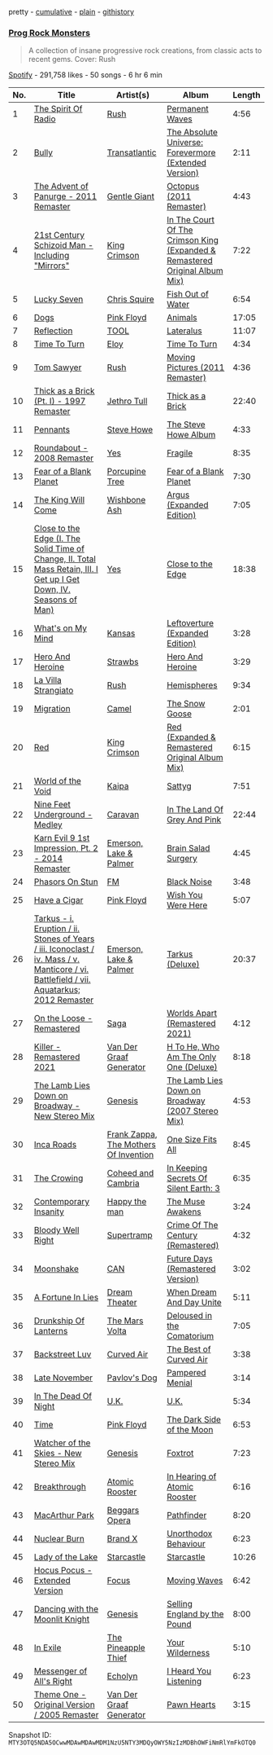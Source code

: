 pretty - [cumulative](/playlists/cumulative/37i9dQZF1DX0uqkwkR49kK.md) - [plain](/playlists/plain/37i9dQZF1DX0uqkwkR49kK) - [githistory](https://github.githistory.xyz/mackorone/spotify-playlist-archive/blob/main/playlists/plain/37i9dQZF1DX0uqkwkR49kK)

### [Prog Rock Monsters](https://open.spotify.com/playlist/37i9dQZF1DX0uqkwkR49kK)

> A collection of insane progressive rock creations, from classic acts to recent gems\. Cover: Rush

[Spotify](https://open.spotify.com/user/spotify) - 291,758 likes - 50 songs - 6 hr 6 min

| No. | Title | Artist(s) | Album | Length |
|---|---|---|---|---|
| 1 | [The Spirit Of Radio](https://open.spotify.com/track/4e9hUiLsN4mx61ARosFi7p) | [Rush](https://open.spotify.com/artist/2Hkut4rAAyrQxRdof7FVJq) | [Permanent Waves](https://open.spotify.com/album/3nUNxSh2szhmN7iifAKv5i) | 4:56 |
| 2 | [Bully](https://open.spotify.com/track/6TSydrT2mPst5IiwKJ5DYj) | [Transatlantic](https://open.spotify.com/artist/4eOjprZV7J3pEjQOsdtLjC) | [The Absolute Universe: Forevermore \(Extended Version\)](https://open.spotify.com/album/3ZKqkWeIrwr6eblRzeJRRj) | 2:11 |
| 3 | [The Advent of Panurge \- 2011 Remaster](https://open.spotify.com/track/3Z8tGcjElFgFZnga729G2m) | [Gentle Giant](https://open.spotify.com/artist/1hrQ50kU6hMQBVLatqUqnO) | [Octopus \(2011 Remaster\)](https://open.spotify.com/album/2xar45ZLETOzJwDH4DwihG) | 4:43 |
| 4 | [21st Century Schizoid Man \- Including "Mirrors"](https://open.spotify.com/track/5L7VBYoosmkmiiDlzumdCe) | [King Crimson](https://open.spotify.com/artist/7M1FPw29m5FbicYzS2xdpi) | [In The Court Of The Crimson King \(Expanded & Remastered Original Album Mix\)](https://open.spotify.com/album/6tVg2Wl9hVKMpHYcAl2V2M) | 7:22 |
| 5 | [Lucky Seven](https://open.spotify.com/track/2FRsZLQcMShPfR6IU2pnhD) | [Chris Squire](https://open.spotify.com/artist/7G3uxJYCXXvkJJMORkc1rk) | [Fish Out of Water](https://open.spotify.com/album/41hU09UUyzizOKkpwfChru) | 6:54 |
| 6 | [Dogs](https://open.spotify.com/track/2jvuMDqBK04WvCYYz5qjvG) | [Pink Floyd](https://open.spotify.com/artist/0k17h0D3J5VfsdmQ1iZtE9) | [Animals](https://open.spotify.com/album/3b4E89rxzZQ9zkhgKpj8N4) | 17:05 |
| 7 | [Reflection](https://open.spotify.com/track/0R7HFX1LW3E0ZR5BnAJLHz) | [TOOL](https://open.spotify.com/artist/2yEwvVSSSUkcLeSTNyHKh8) | [Lateralus](https://open.spotify.com/album/5l5m1hnH4punS1GQXgEi3T) | 11:07 |
| 8 | [Time To Turn](https://open.spotify.com/track/3DW1BXUHalgmS7QfcS1TnY) | [Eloy](https://open.spotify.com/artist/00ZLLJ51l9Ir5gyaGSUYxL) | [Time To Turn](https://open.spotify.com/album/24xpef77qNidD1GoWXBHLf) | 4:34 |
| 9 | [Tom Sawyer](https://open.spotify.com/track/3QZ7uX97s82HFYSmQUAN1D) | [Rush](https://open.spotify.com/artist/2Hkut4rAAyrQxRdof7FVJq) | [Moving Pictures \(2011 Remaster\)](https://open.spotify.com/album/2xg7iIKoSqaDNpDbJnyCjY) | 4:36 |
| 10 | [Thick as a Brick \(Pt\. I\) \- 1997 Remaster](https://open.spotify.com/track/0eufeeCADKlpxLA7HATWBW) | [Jethro Tull](https://open.spotify.com/artist/6w6z8m4WXX7Tub4Rb6Lu7R) | [Thick as a Brick](https://open.spotify.com/album/1ZxChDw03SUFGUz0RC8A8M) | 22:40 |
| 11 | [Pennants](https://open.spotify.com/track/3UH0lJELrEKtvATxKBrO19) | [Steve Howe](https://open.spotify.com/artist/6W7XIO8Ua1RIisnSf0QIoI) | [The Steve Howe Album](https://open.spotify.com/album/6TI6gnnePvPEYRUMW6z6d5) | 4:33 |
| 12 | [Roundabout \- 2008 Remaster](https://open.spotify.com/track/7lPjS6Yd4lRk4BsboDsm1H) | [Yes](https://open.spotify.com/artist/7AC976RDJzL2asmZuz7qil) | [Fragile](https://open.spotify.com/album/4X6gq5bgpGXcHINlFWzriM) | 8:35 |
| 13 | [Fear of a Blank Planet](https://open.spotify.com/track/5TnIBKE4G3OEqOnRG7gnNb) | [Porcupine Tree](https://open.spotify.com/artist/5NXHXK6hOCotCF8lvGM1I0) | [Fear of a Blank Planet](https://open.spotify.com/album/59J51uy6r6QcYe7cX0Fzz6) | 7:30 |
| 14 | [The King Will Come](https://open.spotify.com/track/2Lathi1zVEUYJtnyp8BkUW) | [Wishbone Ash](https://open.spotify.com/artist/77zwstbi3x1IxnbDFg6uns) | [Argus \(Expanded Edition\)](https://open.spotify.com/album/7xEluvnbmFtRB5g66CJ2ND) | 7:05 |
| 15 | [Close to the Edge \(I\. The Solid Time of Change, II\. Total Mass Retain, III\. I Get up I Get Down, IV\. Seasons of Man\)](https://open.spotify.com/track/1oJ2a13bVN1RssKIWxKLe2) | [Yes](https://open.spotify.com/artist/7AC976RDJzL2asmZuz7qil) | [Close to the Edge](https://open.spotify.com/album/252LyflX4wUeISSzgL392F) | 18:38 |
| 16 | [What's on My Mind](https://open.spotify.com/track/4DF4knUo8uST0QOR6ZqLsD) | [Kansas](https://open.spotify.com/artist/2hl0xAkS2AIRAu23TVMBG1) | [Leftoverture \(Expanded Edition\)](https://open.spotify.com/album/7MejfRSNnrpcLZIxkeZDqR) | 3:28 |
| 17 | [Hero And Heroine](https://open.spotify.com/track/0jSaOciSTnoy9YKOQhLQ1t) | [Strawbs](https://open.spotify.com/artist/7dtYyLTWjuZGOcweC3eD2f) | [Hero And Heroine](https://open.spotify.com/album/1L0xniy2sSr8SfM8sD7rdJ) | 3:29 |
| 18 | [La Villa Strangiato](https://open.spotify.com/track/4CyElmiM9EF9aURGWlPZLi) | [Rush](https://open.spotify.com/artist/2Hkut4rAAyrQxRdof7FVJq) | [Hemispheres](https://open.spotify.com/album/2vrM9ltjKIvNg3nkwXoJuc) | 9:34 |
| 19 | [Migration](https://open.spotify.com/track/1QYpsiC3a6kg1mrWKZ9PHK) | [Camel](https://open.spotify.com/artist/3Uz6jx81OY2J5K8Z4wmy2P) | [The Snow Goose](https://open.spotify.com/album/7ny9OWZ336Y4gGSSgHlkFB) | 2:01 |
| 20 | [Red](https://open.spotify.com/track/2ROj14ZhKchHWBMtzwzo0i) | [King Crimson](https://open.spotify.com/artist/7M1FPw29m5FbicYzS2xdpi) | [Red \(Expanded & Remastered Original Album Mix\)](https://open.spotify.com/album/13dGZzRzFoejmyVXAbTPAH) | 6:15 |
| 21 | [World of the Void](https://open.spotify.com/track/2rYIPIXL0b8oVMvsZAoF1J) | [Kaipa](https://open.spotify.com/artist/2pD2PTwYf1XJQth2hSEmpa) | [Sattyg](https://open.spotify.com/album/32uueAtXcDeYIQ2I26qFo0) | 7:51 |
| 22 | [Nine Feet Underground \- Medley](https://open.spotify.com/track/0Y4Qokp46GcqB9aXX2nFNZ) | [Caravan](https://open.spotify.com/artist/5kwbFaRKf9HCFGrJPacZ7s) | [In The Land Of Grey And Pink](https://open.spotify.com/album/6TWjon4uYsV2wu7QJTuKjd) | 22:44 |
| 23 | [Karn Evil 9 1st Impression, Pt\. 2 \- 2014 Remaster](https://open.spotify.com/track/0nDQu5i6B93GvUJH8iJ0y9) | [Emerson, Lake & Palmer](https://open.spotify.com/artist/0nCiidE5GgDrc5kWN3NZgZ) | [Brain Salad Surgery](https://open.spotify.com/album/1wTqdsmCCQQLCQjXZM3H59) | 4:45 |
| 24 | [Phasors On Stun](https://open.spotify.com/track/5BY8dGGf3BaJ3isf87Gi8e) | [FM](https://open.spotify.com/artist/0WOZYC6Auxvg8pb6m15Wow) | [Black Noise](https://open.spotify.com/album/0rlAUicBfsAHnq0oUuWYTX) | 3:48 |
| 25 | [Have a Cigar](https://open.spotify.com/track/3CmHvyZQQAGkKkTjTBFWN6) | [Pink Floyd](https://open.spotify.com/artist/0k17h0D3J5VfsdmQ1iZtE9) | [Wish You Were Here](https://open.spotify.com/album/0bCAjiUamIFqKJsekOYuRw) | 5:07 |
| 26 | [Tarkus \- i\. Eruption / ii\. Stones of Years / iii\. Iconoclast / iv\. Mass / v\. Manticore / vi\. Battlefield / vii\. Aquatarkus; 2012 Remaster](https://open.spotify.com/track/62d0aGpYF2p8fpvJ1qa32V) | [Emerson, Lake & Palmer](https://open.spotify.com/artist/0nCiidE5GgDrc5kWN3NZgZ) | [Tarkus \(Deluxe\)](https://open.spotify.com/album/6mqJylLfGnLCXhdyMPBCRo) | 20:37 |
| 27 | [On the Loose \- Remastered](https://open.spotify.com/track/1gRqRvIyDWIkEuczfC4krI) | [Saga](https://open.spotify.com/artist/09u8U2kk11NOZFLcNJEdJF) | [Worlds Apart \(Remastered 2021\)](https://open.spotify.com/album/4hlUznCGhZql7AKlitaPbj) | 4:12 |
| 28 | [Killer \- Remastered 2021](https://open.spotify.com/track/0TMKja08JBRFwkdpl9IpI3) | [Van Der Graaf Generator](https://open.spotify.com/artist/02frazNrWgZCxUEf4UTfHt) | [H To He, Who Am The Only One \(Deluxe\)](https://open.spotify.com/album/1n6mujGDmusUYHfuFtZZvJ) | 8:18 |
| 29 | [The Lamb Lies Down on Broadway \- New Stereo Mix](https://open.spotify.com/track/10birs3L6T1PnvDwk4NXuf) | [Genesis](https://open.spotify.com/artist/3CkvROUTQ6nRi9yQOcsB50) | [The Lamb Lies Down on Broadway \(2007 Stereo Mix\)](https://open.spotify.com/album/49BxISwAbZZfmlhqD6Vh88) | 4:53 |
| 30 | [Inca Roads](https://open.spotify.com/track/0txIkFgdvURMOn35C2fvI3) | [Frank Zappa](https://open.spotify.com/artist/6ra4GIOgCZQZMOaUECftGN), [The Mothers Of Invention](https://open.spotify.com/artist/3P2gYnypDVi90ZavnaAhfL) | [One Size Fits All](https://open.spotify.com/album/4mp2SC1Wq9jZJINGPAKv0V) | 8:45 |
| 31 | [The Crowing](https://open.spotify.com/track/7fT97iUO2mul3BIAAut70b) | [Coheed and Cambria](https://open.spotify.com/artist/3utxjLheHaVEd9bPjQRsy8) | [In Keeping Secrets Of Silent Earth: 3](https://open.spotify.com/album/2oWXmi9uLRKn60yRmY22MB) | 6:35 |
| 32 | [Contemporary Insanity](https://open.spotify.com/track/5nlzy7UuII3tv8jPV2JiLo) | [Happy the man](https://open.spotify.com/artist/6aJOdlEvn7AFJTHCLZTwJH) | [The Muse Awakens](https://open.spotify.com/album/56MxFDtd5NhmmGBzbNmc0I) | 3:24 |
| 33 | [Bloody Well Right](https://open.spotify.com/track/2SmlWvdYG6FsagxN3FkHMI) | [Supertramp](https://open.spotify.com/artist/3JsMj0DEzyWc0VDlHuy9Bx) | [Crime Of The Century \(Remastered\)](https://open.spotify.com/album/2wrHaulTgqqkVKx0k7Kq4r) | 4:32 |
| 34 | [Moonshake](https://open.spotify.com/track/6ACXIPu0jhLDriV5sjrWtb) | [CAN](https://open.spotify.com/artist/4l8xPGtl6DHR2uvunqrl8r) | [Future Days \(Remastered Version\)](https://open.spotify.com/album/22ZgHorVJzcZ4m8YBZCw4w) | 3:02 |
| 35 | [A Fortune In Lies](https://open.spotify.com/track/5g2M9oRpdhg32GepfEmUQy) | [Dream Theater](https://open.spotify.com/artist/2aaLAng2L2aWD2FClzwiep) | [When Dream And Day Unite](https://open.spotify.com/album/1AznpOdGM8OcHYmqOUBXy3) | 5:11 |
| 36 | [Drunkship Of Lanterns](https://open.spotify.com/track/1hWw1UGI5GuowixFmunO9y) | [The Mars Volta](https://open.spotify.com/artist/75U40yZLLPglFgXbDVnmVs) | [Deloused in the Comatorium](https://open.spotify.com/album/0CA2EVHhRPR5VPV78KZw89) | 7:05 |
| 37 | [Backstreet Luv](https://open.spotify.com/track/3KHAmvnxOlkVOiELYW4KG9) | [Curved Air](https://open.spotify.com/artist/3UtSTTCQ0EMUQxmsfZ3Px1) | [The Best of Curved Air](https://open.spotify.com/album/7hfA825fDvgS0W95LV5kDy) | 3:38 |
| 38 | [Late November](https://open.spotify.com/track/7vnYJ3614D81Ips9RgU5y5) | [Pavlov's Dog](https://open.spotify.com/artist/3ZTpSMKKljfomqVgeJGwDL) | [Pampered Menial](https://open.spotify.com/album/2124SGcSNl3pYWNAdaXCir) | 3:14 |
| 39 | [In The Dead Of Night](https://open.spotify.com/track/7s4eOa9D4Qt7o3iRChaVIu) | [U.K.](https://open.spotify.com/artist/64vNIhiqTanqaY1VJucSAS) | [U.K.](https://open.spotify.com/album/75z31r1se3YTcaPwmFJtp7) | 5:34 |
| 40 | [Time](https://open.spotify.com/track/3TO7bbrUKrOSPGRTB5MeCz) | [Pink Floyd](https://open.spotify.com/artist/0k17h0D3J5VfsdmQ1iZtE9) | [The Dark Side of the Moon](https://open.spotify.com/album/4LH4d3cOWNNsVw41Gqt2kv) | 6:53 |
| 41 | [Watcher of the Skies \- New Stereo Mix](https://open.spotify.com/track/0QtL2ONAn6cSamg6vzvGI7) | [Genesis](https://open.spotify.com/artist/3CkvROUTQ6nRi9yQOcsB50) | [Foxtrot](https://open.spotify.com/album/3y67YB3vSbaopIg1VoAO1n) | 7:23 |
| 42 | [Breakthrough](https://open.spotify.com/track/4LwrmHM4m9oGbpMoaS7N1W) | [Atomic Rooster](https://open.spotify.com/artist/6Ix7Hx8Af0jg9X4OfD9sYR) | [In Hearing of Atomic Rooster](https://open.spotify.com/album/4ThQKimTEuqYTCkJMMhWP8) | 6:16 |
| 43 | [MacArthur Park](https://open.spotify.com/track/1RefUer3ZJ0dVkELDdVctr) | [Beggars Opera](https://open.spotify.com/artist/1Q1IgVCRwAqQxgcM8a64zP) | [Pathfinder](https://open.spotify.com/album/4vDouPNKFQs5GGCjLuLt9W) | 8:20 |
| 44 | [Nuclear Burn](https://open.spotify.com/track/0aVwclUm2FsksllwpJRlaX) | [Brand X](https://open.spotify.com/artist/4DngluvBNHm2Q0rLW1yEqy) | [Unorthodox Behaviour](https://open.spotify.com/album/269fg0y6CZLjYoWgTiIad0) | 6:23 |
| 45 | [Lady of the Lake](https://open.spotify.com/track/4U4jKOweJ8FJ061VVp5l2p) | [Starcastle](https://open.spotify.com/artist/0bWkqEiCzUo1qRiQXI0VdJ) | [Starcastle](https://open.spotify.com/album/1fxW4E9zQ5RIIc4k1aPZRy) | 10:26 |
| 46 | [Hocus Pocus \- Extended Version](https://open.spotify.com/track/6iZtDWu3FTuxu7AprIqA3Y) | [Focus](https://open.spotify.com/artist/0ifzzRKdmtgaHy9cfnnyCR) | [Moving Waves](https://open.spotify.com/album/3oUXNITVgUpdN2cUwH3hmS) | 6:42 |
| 47 | [Dancing with the Moonlit Knight](https://open.spotify.com/track/1a1xoTlWpndO6azw57dKdJ) | [Genesis](https://open.spotify.com/artist/3CkvROUTQ6nRi9yQOcsB50) | [Selling England by the Pound](https://open.spotify.com/album/1rZGSWC3pMmejDwYG0ZXma) | 8:00 |
| 48 | [In Exile](https://open.spotify.com/track/0mZIRxmun8Lg6Ec9NpPAmm) | [The Pineapple Thief](https://open.spotify.com/artist/4lrBMUSk8PiNnCEZfsmPAk) | [Your Wilderness](https://open.spotify.com/album/7jjzqewWL5T2lj8hU2Z4bG) | 5:10 |
| 49 | [Messenger of All's Right](https://open.spotify.com/track/1uKNMSrOTs0PLETx8G5DPz) | [Echolyn](https://open.spotify.com/artist/4gDS6GaqnAnBXbTfGR6LhA) | [I Heard You Listening](https://open.spotify.com/album/3gFBs80PxbFpy8NISHTCy4) | 6:23 |
| 50 | [Theme One \- Original Version / 2005 Remaster](https://open.spotify.com/track/5laKMHPXWIIJMsuMhSgnwV) | [Van Der Graaf Generator](https://open.spotify.com/artist/02frazNrWgZCxUEf4UTfHt) | [Pawn Hearts](https://open.spotify.com/album/5Lrsef2F6ZHNC5yIUEJouw) | 3:15 |

Snapshot ID: `MTY3OTQ5NDA5OCwwMDAwMDAwMDM1NzU5NTY3MDQyOWY5NzIzMDBhOWFiNmRlYmFkOTQ0`
